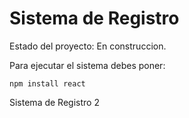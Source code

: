 <h1>Sistema de Registro</h1>

Estado del proyecto: En construccion.

Para ejecutar el sistema debes poner:

```npm install react```

Sistema de Registro 2
